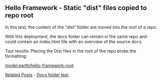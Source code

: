 ## Hello Framework - Static "dist" files copied to repo root

In this test, the content of the "dist" folder are moved into the root of a repo.

With this deployment, the docs folder can remain in the same repo and could contain an index.html file with an overview of the source docs.

Test results: Placing the Dist files in the root of the repo broke the formatting:

[model.earth/hello-framework-root](https://model.earth/hello-framework-root)

[Related Posts](https://github.com/observablehq/framework/discussions/1030) - [Docs folder test](https://github.com/ModelEarth/hello-framework-docs)
